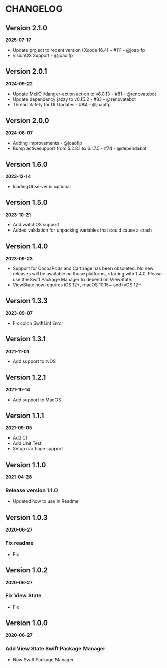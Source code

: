 # CHANGELOG

## Version 2.1.0
**2025-07-17**

- Update project to recent version (Xcode 16.4) - #111 - @joaolfp
- visionOS Support - @joaolfp

## Version 2.0.1
**2024-09-22**

- Update MeilCli/danger-action action to v6.0.13 - #81 - @renovatebot
- Update dependency jazzy to v0.15.2 - #83 - @renovatebot
- Thread Safety for UI Updates - #84 - @joaolfp

## Version 2.0.0
**2024-08-07**

- Adding improvements - @joaoflp
- Bump activesupport from 5.2.8.1 to 6.1.7.5 - #74 - @dependabot

## Version 1.6.0
**2023-12-14**

- loadingObserver is optional

## Version 1.5.0
**2023-10-21**

- Add watchOS support
- Added validation for unpacking variables that could cause a crash

## Version 1.4.0
**2023-09-23**

- Support for CocoaPods and Carthage has been obsoleted. No new releases will be available on those platforms, starting with 1.4.0. Please use the Swift Package Manager to depend on ViewState.
- ViewState now requires iOS 12+, macOS 10.15+ and tvOS 12+.

## Version 1.3.3
**2023-09-07**

- Fix colon SwiftLint Error

## Version 1.3.1
**2021-11-01**

- Add support to tvOS

## Version 1.2.1
**2021-10-14**

- Add support to MacOS

## Version 1.1.1
**2021-09-05**

- Add CI
- Add Unit Test
- Setup carthage support

## Version 1.1.0
**2021-04-28**

### Release version 1.1.0

- Updated how to use in Readme

## Version 1.0.3
**2020-06-27**

### Fix readme

- Fix

## Version 1.0.2
**2020-06-27**

### Fix View State

- Fix

## Version 1.0.0
**2020-06-27**

### Add View State Swift Package Manager

- Now Swift Package Manager
